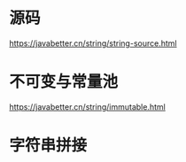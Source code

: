 # 源码
https://javabetter.cn/string/string-source.html


# 不可变与常量池
https://javabetter.cn/string/immutable.html

# 字符串拼接